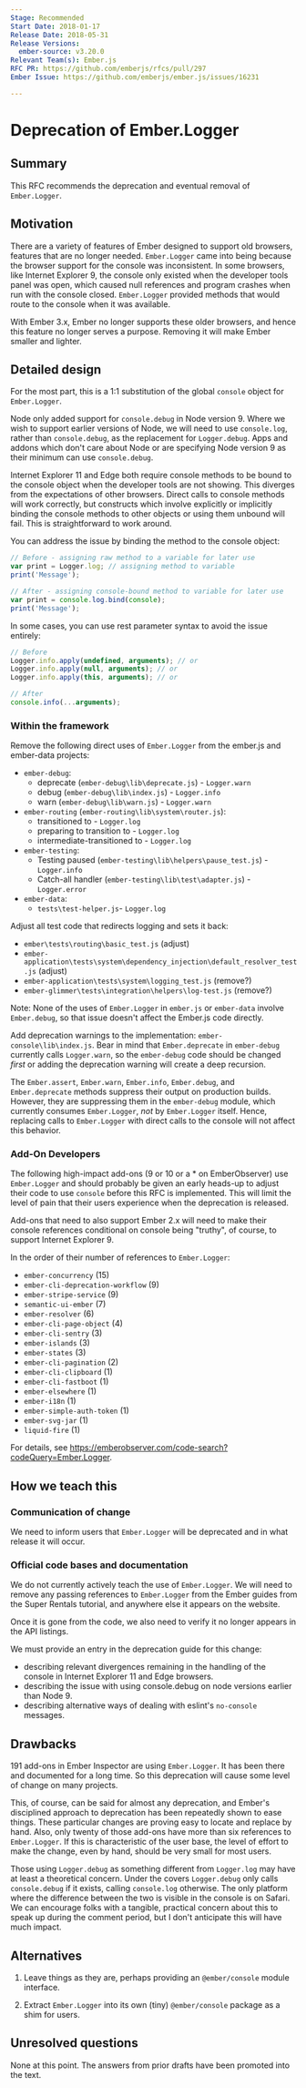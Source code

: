 ```yaml
---
Stage: Recommended
Start Date: 2018-01-17
Release Date: 2018-05-31
Release Versions:
  ember-source: v3.20.0
Relevant Team(s): Ember.js
RFC PR: https://github.com/emberjs/rfcs/pull/297
Ember Issue: https://github.com/emberjs/ember.js/issues/16231

---
```


# Deprecation of Ember.Logger

## Summary

This RFC recommends the deprecation and eventual removal of `Ember.Logger`.

## Motivation

There are a variety of features of Ember designed to support old browsers,
features that are no longer needed. `Ember.Logger` came into being because
the browser support for the console was inconsistent. In some browsers,
like Internet Explorer 9, the console only existed when the developer tools
panel was open, which caused null references and program crashes when run
with the console closed. `Ember.Logger` provided methods that would route to
the console when it was available.

With Ember 3.x, Ember no longer supports these older browsers, and hence this
feature no longer serves a purpose. Removing it will make Ember smaller and
lighter.

## Detailed design

For the most part, this is a 1:1 substitution of the global `console` object
for `Ember.Logger`.

Node only added support for `console.debug` in Node version 9. Where we wish
to support earlier versions of Node, we will need to use `console.log`, rather than
`console.debug`, as the replacement for `Logger.debug`. Apps and addons
which don't care about Node or are specifying Node version 9 as their minimum can
use `console.debug`.

Internet Explorer 11 and Edge both require console methods to be bound to the
console object when the developer tools are not showing. This diverges from the
expectations of other browsers. Direct calls to console methods will work correctly,
but constructs which involve explicitly or implicitly binding the console methods to
other objects or using them unbound will fail. This is straightforward to work around.

You can address the issue by binding the method to the console object:

``` javascript
// Before - assigning raw method to a variable for later use
var print = Logger.log; // assigning method to variable
print('Message');

// After - assigning console-bound method to variable for later use
var print = console.log.bind(console);
print('Message');
```

In some cases, you can use rest parameter syntax to avoid the issue entirely:

``` javascript
// Before
Logger.info.apply(undefined, arguments); // or
Logger.info.apply(null, arguments); // or
Logger.info.apply(this, arguments); // or

// After
console.info(...arguments);
```

### Within the framework

Remove the following direct uses of `Ember.Logger` from the ember.js and
ember-data projects:

* `ember-debug`:
    *  deprecate (`ember-debug\lib\deprecate.js`) - `Logger.warn`
    *  debug (`ember-debug\lib\index.js`) - `Logger.info`
    *  warn (`ember-debug\lib\warn.js`) - `Logger.warn`
* `ember-routing` (`ember-routing\lib\system\router.js`):
    *  transitioned to - `Logger.log`
    *  preparing to transition to - `Logger.log`
    *  intermediate-transitioned to - `Logger.log`
* `ember-testing`:
    *  Testing paused (`ember-testing\lib\helpers\pause_test.js`) - `Logger.info`
    *  Catch-all handler (`ember-testing\lib\test\adapter.js`) - `Logger.error`
* `ember-data`:
    *  `tests\test-helper.js`- `Logger.log`

Adjust all test code that redirects logging and sets it back:

* `ember\tests\routing\basic_test.js` (adjust)
* `ember-application\tests\system\dependency_injection\default_resolver_test.js` (adjust)
* `ember-application\tests\system\logging_test.js` (remove?)
* `ember-glimmer\tests\integration\helpers\log-test.js` (remove?)

Note: None of the uses of `Ember.Logger` in `ember.js` or `ember-data` involve
`Ember.debug`, so that issue doesn't affect the Ember.js code directly.

Add deprecation warnings to the implementation: `ember-console\lib\index.js`.
Bear in mind that `Ember.deprecate` in `ember-debug` currently calls
`Logger.warn`, so the `ember-debug` code should be changed _first_ or adding
the deprecation warning will create a deep recursion.

The `Ember.assert`, `Ember.warn`, `Ember.info`, `Ember.debug`, and
`Ember.deprecate` methods suppress their output on production builds.
However, they are suppressing them in the `ember-debug` module, which
currently consumes `Ember.Logger`, _not_ by `Ember.Logger` itself. Hence,
replacing calls to `Ember.Logger` with direct calls to the console will not
affect this behavior.

### Add-On Developers

The following high-impact add-ons (9 or 10 or a * on EmberObserver) use
`Ember.Logger` and should probably be given an early heads-up to adjust
their code to use `console` before this RFC is implemented. This will limit
the level of pain that their users experience when the deprecation is released.

Add-ons that need to also support Ember 2.x will need to make their console
references conditional on console being "truthy", of course, to support Internet
Explorer 9.

In the order of their number of references to `Ember.Logger`:

* `ember-concurrency` (15)
* `ember-cli-deprecation-workflow` (9)
* `ember-stripe-service` (9)
* `semantic-ui-ember` (7)
* `ember-resolver` (6)
* `ember-cli-page-object` (4)
* `ember-cli-sentry` (3)
* `ember-islands` (3)
* `ember-states` (3)
* `ember-cli-pagination` (2)
* `ember-cli-clipboard` (1)
* `ember-cli-fastboot` (1)
* `ember-elsewhere` (1)
* `ember-i18n` (1)
* `ember-simple-auth-token` (1)
* `ember-svg-jar` (1)
* `liquid-fire` (1)

For details, see https://emberobserver.com/code-search?codeQuery=Ember.Logger.

## How we teach this

### Communication of change

We need to inform users that `Ember.Logger` will be deprecated and in what
release it will occur.

### Official code bases and documentation

We do not currently actively teach the use of `Ember.Logger`. We will need to
remove any passing references to `Ember.Logger` from the Ember guides
from the Super Rentals tutorial, and anywhere else it appears on the website.

Once it is gone from the code, we also need to verify it no longer appears in
the API listings.

We must provide an entry in the deprecation guide for this change:
* describing relevant divergences remaining in the handling of the console in
Internet Explorer 11 and Edge browsers.
* describing the issue with using console.debug on node versions
earlier than Node 9.
* describing alternative ways of dealing with eslint's `no-console` messages.

## Drawbacks

191 add-ons in Ember Inspector are using `Ember.Logger`. It has been there and
documented for a long time. So this deprecation will cause some level of change
on many projects.

This, of course, can be said for almost any deprecation, and Ember's
disciplined approach to deprecation has been repeatedly shown to ease things.
These particular changes are proving easy to locate and replace by hand. Also,
only twenty of those add-ons have more than six references to `Ember.Logger`.
If this is characteristic of the user base, the level of effort to make
the change, even by hand, should be very small for most users.

Those using `Logger.debug` as something different from `Logger.log` may have
at least a theoretical concern. Under the covers `Logger.debug` only calls
`console.debug` if it exists, calling `console.log` otherwise. The only
platform where the difference between the two is visible in the console is on
Safari. We can encourage folks with a tangible, practical concern about this to
speak up during the comment period, but I don't anticipate this will have much
impact.

## Alternatives

1. Leave things as they are, perhaps providing an `@ember/console` module
interface.

2. Extract `Ember.Logger` into its own (tiny) `@ember/console` package as
a shim for users.

## Unresolved questions

None at this point. The answers from prior drafts have been promoted into the text.
